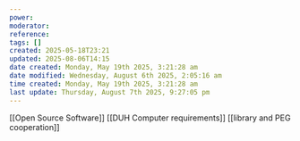 ```yaml
---
power: 
moderator: 
reference: 
tags: []
created: 2025-05-18T23:21
updated: 2025-08-06T14:15
date created: Monday, May 19th 2025, 3:21:28 am
date modified: Wednesday, August 6th 2025, 2:05:16 am
time created: Monday, May 19th 2025, 3:21:28 am
last update: Thursday, August 7th 2025, 9:27:05 pm
---
```

[[Open Source Software]]
[[DUH Computer requirements]] 
[[library and PEG cooperation]]